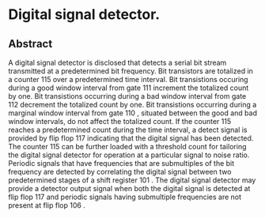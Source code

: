 # Digital signal detector.

## Abstract
A digital signal detector is disclosed that detects a serial bit stream transmitted at a predetermined bit frequency. Bit transistors are totalized in a counter 115 over a predetermined time interval. Bit transistions occuring during a good window interval from gate 111 increment the totalized count by one. Bit transistions occurring during a bad window interval from gate 112 decrement the totalized count by one. Bit transistions occurring during a marginal window interval from gate 110 , situated between the good and bad window intervals, do not affect the totalized count. If the counter 115 reaches a predetermined count during the time interval, a detect signal is provided by flip flop 117 indicating that the digital signal has been detected. The counter 115 can be further loaded with a threshold count for tailoring the digital signal detector for operation at a particular signal to noise ratio. Periodic signals that have frequencies that are submultiples of the bit frequency are detected by correlating the digital signal between two predetermined stages of a shift register 101 . The digital signal detector may provide a detector output signal when both the digital signal is detected at flip flop 117 and periodic signals having submultiple frequencies are not present at flip flop 106 .